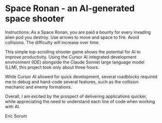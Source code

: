 # Space Ronan - an AI-generated space shooter

Instructions: As a Space Ronan, you are paid a bounty for every invading alien pod you destroy.  Use arrows to move and space to fire.  Avoid collisions.  The difficulty will increase over time.

This simple top-scrolling shooter game shows the potential for AI to improve productivity.  Using the Cursor AI integrated development environment (IDE) alongside the Claude Sonnet large language model (LLM), this project took only about three hours.

While Cursor AI allowed for quick development, several roadblocks required me to debug and hand-code several features, such as the collision mechanic and enemy formations.

Overall, I am excited by the prospect of delivering applications quicker, while appreciating the need to understand each line of code when working with AI.

Eric Sorum